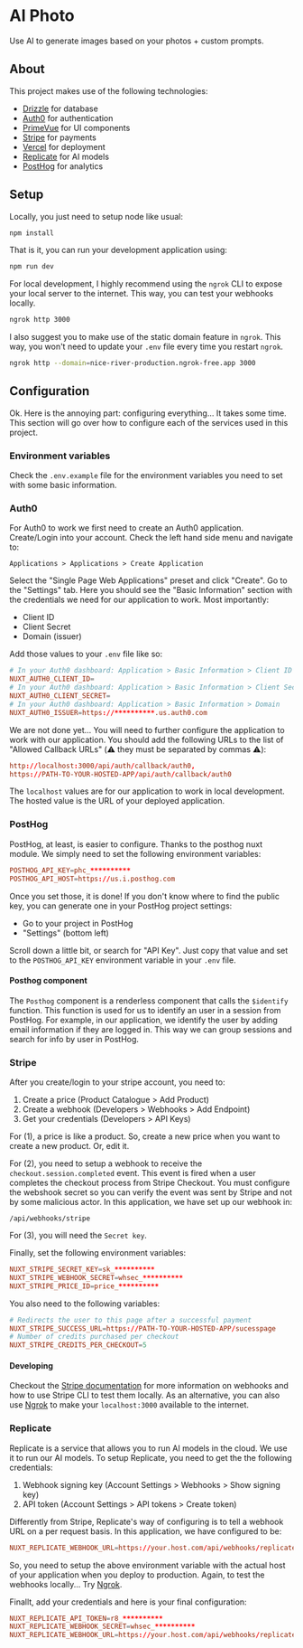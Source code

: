 # AI Photo

Use AI to generate images based on your photos + custom prompts.

## About

This project makes use of the following technologies:

- [Drizzle](https://drizzle.dev/) for database
- [Auth0](https://auth0.com/) for authentication
- [PrimeVue](https://primevue.org/) for UI components
- [Stripe](https://stripe.com/) for payments
- [Vercel](https://vercel.com/) for deployment
- [Replicate](https://replicate.com/) for AI models
- [PostHog](https://posthog.com/) for analytics

## Setup

Locally, you just need to setup node like usual:

```bash
npm install
```

That is it, you can run your development application using:

```bash
npm run dev
```

For local development, I highly recommend using the `ngrok` CLI to expose your
local server to the internet. This way, you can test your webhooks locally.

```bash
ngrok http 3000
```

I also suggest you to make use of the static domain feature in `ngrok`. This
way, you won't need to update your `.env` file every time you restart `ngrok`.

```bash
ngrok http --domain=nice-river-production.ngrok-free.app 3000
```

## Configuration

Ok. Here is the annoying part: configuring everything... It takes some time.
This section will go over how to configure each of the services used in this
project.

### Environment variables

Check the `.env.example` file for the environment variables you need to set with
some basic information.

### Auth0

For Auth0 to work we first need to create an Auth0 application. Create/Login
into your account. Check the left hand side menu and navigate to:

```
Applications > Applications > Create Application
```

Select the "Single Page Web Applications" preset and click "Create". Go to the
"Settings" tab. Here you should see the "Basic Information" section with the
credentials we need for our application to work. Most importantly:

- Client ID
- Client Secret
- Domain (issuer)

Add those values to your `.env` file like so:

```conf
# In your Auth0 dashboard: Application > Basic Information > Client ID
NUXT_AUTH0_CLIENT_ID=
# In your Auth0 dashboard: Application > Basic Information > Client Secret
NUXT_AUTH0_CLIENT_SECRET=
# In your Auth0 dashboard: Application > Basic Information > Domain
NUXT_AUTH0_ISSUER=https://**********.us.auth0.com
```

We are not done yet... You will need to further configure the application to
work with our application. You should add the following URLs to the list of
"Allowed Callback URLs" (:warning: they must be separated by commas :warning:):

```conf
http://localhost:3000/api/auth/callback/auth0,
https://PATH-TO-YOUR-HOSTED-APP/api/auth/callback/auth0
```

The `localhost` values are for our application to work in local development. The
hosted value is the URL of your deployed application.

### PostHog

PostHog, at least, is easier to configure. Thanks to the posthog nuxt module.
We simply need to set the following environment variables:

```conf
POSTHOG_API_KEY=phc_**********
POSTHOG_API_HOST=https://us.i.posthog.com
```

Once you set those, it is done! If you don't know where to find the public key,
you can generate one in your PostHog project settings:

- Go to your project in PostHog
- "Settings" (bottom left)

Scroll down a little bit, or search for "API Key". Just copy that value and set
to the `POSTHOG_API_KEY` environment variable in your `.env` file.

#### Posthog component

The `Posthog` component is a renderless component that calls the `$identify`
function. This function is used for us to identify an user in a session from
PostHog. For example, in our application, we identify the user by adding email
information if they are logged in. This way we can group sessions and search for
info by user in PostHog.

### Stripe

After you create/login to your stripe account, you need to:

1. Create a price (Product Catalogue > Add Product)
2. Create a webhook (Developers > Webhooks > Add Endpoint)
3. Get your credentials (Developers > API Keys)

For (1), a price is like a product. So, create a new price when you want to
create a new product. Or, edit it. 

For (2), you need to setup a webhook to receive the `checkout.session.completed`
event. This event is fired when a user completes the checkout process from
Stripe Checkout. You must configure the webshook secret so you can verify the
event was sent by Stripe and not by some malicious actor. In this application,
we have set up our webhook in:

```
/api/webhooks/stripe
```

For (3), you will need the `Secret key`.

Finally, set the following environment variables:

```conf
NUXT_STRIPE_SECRET_KEY=sk_**********
NUXT_STRIPE_WEBHOOK_SECRET=whsec_**********
NUXT_STRIPE_PRICE_ID=price_**********
```

You also need to the following variables:

```conf
# Redirects the user to this page after a successful payment
NUXT_STRIPE_SUCCESS_URL=https://PATH-TO-YOUR-HOSTED-APP/sucesspage
# Number of credits purchased per checkout
NUXT_STRIPE_CREDITS_PER_CHECKOUT=5
```

#### Developing

Checkout the [Stripe documentation](https://stripe.com/docs/webhooks) for more
information on webhooks and how to use Stripe CLI to test them locally. As an
alternative, you can also use [Ngrok](https://dashboard.ngrok.com/) to make your
`localhost:3000` available to the internet.

### Replicate

Replicate is a service that allows you to run AI models in the cloud. We use it
to run our AI models. To setup Replicate, you need to get the the following
credentials:

1. Webhook signing key (Account Settings > Webhooks > Show signing key)
2. API token (Account Settings > API tokens > Create token)

Differently from Stripe, Replicate's way of configuring is to tell a webhook URL
on a per request basis. In this application, we have configured to be:

```conf
NUXT_REPLICATE_WEBHOOK_URL=https://your.host.com/api/webhooks/replicate
```

So, you need to setup the above environment variable with the actual host of
your application when you deploy to production. Again, to test the webhooks
locally... Try [Ngrok](https://dashboard.ngrok.com/).

Finallt, add your credentials and here is your final configuration:

```conf
NUXT_REPLICATE_API_TOKEN=r8_**********
NUXT_REPLICATE_WEBHOOK_SECRET=whsec_**********
NUXT_REPLICATE_WEBHOOK_URL=https://your.host.com/api/webhooks/replicate
```
